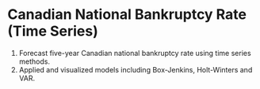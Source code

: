 # Canadian National Bankruptcy Rate (Time Series)
1. Forecast five-year Canadian national bankruptcy rate using time series methods.
2. Applied and visualized models including Box-Jenkins, Holt-Winters and VAR.


